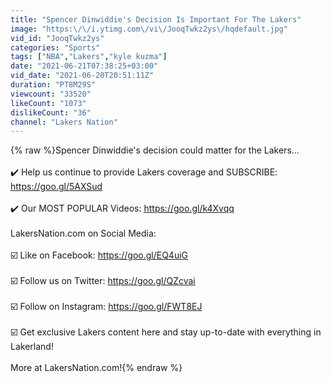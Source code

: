 ```yaml
---
title: "Spencer Dinwiddie's Decision Is Important For The Lakers"
image: "https:\/\/i.ytimg.com\/vi\/JooqTwkz2ys\/hqdefault.jpg"
vid_id: "JooqTwkz2ys"
categories: "Sports"
tags: ["NBA","Lakers","kyle kuzma"]
date: "2021-06-21T07:38:25+03:00"
vid_date: "2021-06-20T20:51:11Z"
duration: "PT8M29S"
viewcount: "33520"
likeCount: "1073"
dislikeCount: "36"
channel: "Lakers Nation"
---
```

{% raw %}Spencer Dinwiddie's decision could matter for the Lakers...<br /><br />✔️ Help us continue to provide Lakers coverage and SUBSCRIBE: <a rel="nofollow" target="blank" href="https://goo.gl/5AXSud">https://goo.gl/5AXSud</a><br /><br />✔️ Our MOST POPULAR Videos: <a rel="nofollow" target="blank" href="https://goo.gl/k4Xvqq">https://goo.gl/k4Xvqq</a><br /><br />LakersNation.com on Social Media:<br /><br />☑️  Like on Facebook: <a rel="nofollow" target="blank" href="https://goo.gl/EQ4uiG">https://goo.gl/EQ4uiG</a><br /><br />☑️  Follow us on Twitter: <a rel="nofollow" target="blank" href="https://goo.gl/QZcvai">https://goo.gl/QZcvai</a><br /><br />☑️  Follow on Instagram: <a rel="nofollow" target="blank" href="https://goo.gl/FWT8EJ">https://goo.gl/FWT8EJ</a><br /><br />☑️  Get exclusive Lakers content here and stay up-to-date with everything in Lakerland!<br /><br />More at LakersNation.com!{% endraw %}
